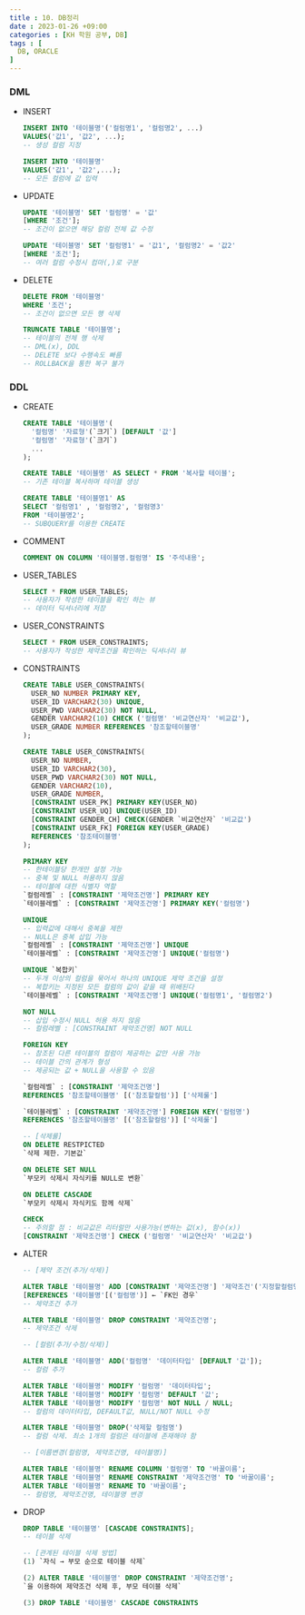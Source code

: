```yaml
---
title : 10. DB정리
date : 2023-01-26 +09:00
categories : [KH 학원 공부, DB]
tags : [
  DB, ORACLE
]
---
```

<!-- ![](/assets/img/DB/DBInro.png){:style="border:1px solid #eaeaea; border-radius: 7px; padding: 0px;" } -->

### **DML**

- INSERT
    
    ```sql
    INSERT INTO '테이블명'('컬럼명1', '컬럼명2', ...)
    VALUES('값1', '값2', ...);
    -- 생성 컬럼 지정
    
    INSERT INTO '테이블명'
    VALUES('값1', '값2',...);
    -- 모든 컬럼에 값 입력
    ```
    
- UPDATE
    
    ```sql
    UPDATE '테이블명' SET '컬럼명' = '값'
    [WHERE '조건'];
    -- 조건이 없으면 해당 컬럼 전체 값 수정
    
    UPDATE '테이블명' SET '컬럼명1' = '값1', '컬럼명2' = '값2'
    [WHERE '조건'];
    -- 여러 컬럼 수정시 컴마(,)로 구분
    ```
    
- DELETE
    
    ```sql
    DELETE FROM '테이블명'
    WHERE '조건';
    -- 조건이 없으면 모든 행 삭제
    ```
    
    ```sql
    TRUNCATE TABLE '테이블명';
    -- 테이블의 전체 행 삭제
    -- DML(x), DDL
    -- DELETE 보다 수행속도 빠름
    -- ROLLBACK을 통한 복구 불가
    ```

### **DDL**

- CREATE
    
    ```sql
    CREATE TABLE '테이블명'(
      '컬럼명' '자료형'(`크기`) [DEFAULT '값']
      '컬럼명' '자료형'(`크기`)
      ...
    );
    
    CREATE TABLE '테이블명' AS SELECT * FROM '복사할 테이블';
    -- 기존 테이블 복사하며 테이블 생성
    
    CREATE TABLE '테이블명1' AS
    SELECT '컬럼명1' , '컬럼명2', '컬럼명3'
    FROM '테이블명2';
    -- SUBQUERY를 이용한 CREATE
    ```
    
- COMMENT
    
    ```sql
    COMMENT ON COLUMN '테이블명.컬럼명' IS '주석내용';
    ```
    
- USER_TABLES
    
    ```sql
    SELECT * FROM USER_TABLES;
    -- 사용자가 작성한 테이블을 확인 하는 뷰
    -- 데이터 딕셔너리에 저장
    ```
    
- USER_CONSTRAINTS
    
    ```sql
    SELECT * FROM USER_CONSTRAINTS;
    -- 사용자가 작성한 제약조건을 확인하는 딕셔너리 뷰
    ```
    
- CONSTRAINTS
    
    ```sql
    CREATE TABLE USER_CONSTRAINTS(
      USER_NO NUMBER PRIMARY KEY,
      USER_ID VARCHAR2(30) UNIQUE,
      USER_PWD VARCHAR2(30) NOT NULL,
      GENDER VARCHAR2(10) CHECK ('컬럼명' '비교연산자' '비교값'),
      USER_GRADE NUMBER REFERENCES '참조할테이블명'
    );
    ```
    
    ```sql
    CREATE TABLE USER_CONSTRAINTS(
      USER_NO NUMBER,
      USER_ID VARCHAR2(30),
      USER_PWD VARCHAR2(30) NOT NULL,
      GENDER VARCHAR2(10),
      USER_GRADE NUMBER,
      [CONSTRAINT USER_PK] PRIMARY KEY(USER_NO)
      [CONSTRAINT USER_UQ] UNIQUE(USER_ID)
      [CONSTRAINT GENDER_CH] CHECK(GENDER `비교연산자` '비교값')
      [CONSTRAINT USER_FK] FOREIGN KEY(USER_GRADE)
      REFERENCES '참조테이블명'
    );
    ```
    
    ```sql
    PRIMARY KEY
    -- 한테이블당 한개만 설정 가능
    -- 중복 및 NULL 허용하지 않음
    -- 테이블에 대한 식별자 역할
    `컬럼레벨` : [CONSTRAINT '제약조건명'] PRIMARY KEY
    `테이블레벨` : [CONSTRAINT '제약조건명'] PRIMARY KEY('컬럼명')
    ```
    
    ```sql
    UNIQUE
    -- 입력값에 대해서 중복을 제한
    -- NULL은 중복 삽입 가능
    `컬럼레벨` : [CONSTRAINT '제약조건명'] UNIQUE
    `테이블레벨` : [CONSTRAINT '제약조건명'] UNIQUE('컬럼명')
    
    UNIQUE `복합키`
    -- 두개 이상의 컬럼을 묶어서 하나의 UNIQUE 제약 조건을 설정
    -- 복합키는 지정된 모든 컬럼의 값이 같을 때 위배된다
    `테이블레벨` : [CONSTRAINT '제약조건명'] UNIQUE('컬럼명1', '컬럼명2')
    ```
    
    ```sql
    NOT NULL
    -- 삽입 수정시 NULL 허용 하지 않음
    -- 컬럼레벨 : [CONSTRAINT 제약조건명] NOT NULL
    ```
    
    ```sql
    FOREIGN KEY
    -- 참조된 다른 테이블의 컬럼이 제공하는 값만 사용 가능
    -- 테이블 간의 관계가 형성
    -- 제공되는 값 + NULL을 사용할 수 있음

    `컬럼레벨` : [CONSTRAINT '제약조건명']
    REFERENCES '참조할테이블명' [('참조할컬럼')] ['삭제룰']

    `테이블레벨` : [CONSTRAINT '제약조건명'] FOREIGN KEY('컬럼명')
    REFERENCES '참조할테이블명' [('참조할컬럼')] ['삭제룰']
    
    -- [삭제룰]
    ON DELETE RESTPICTED
    `삭제 제한. 기본값`

    ON DELETE SET NULL
    `부모키 삭제시 자식키를 NULL로 변환`

    ON DELETE CASCADE
    `부모키 삭제시 자식키도 함께 삭제`
    ```
    
    ```sql
    CHECK
    -- 주의할 점 : 비교값은 리터럴만 사용가능(변하는 값(x), 함수(x))
    [CONSTRAINT '제약조건명'] CHECK ('컬럼명' '비교연산자' '비교값')
    ```
    
- ALTER
    
    ```sql
    -- [제약 조건(추가/삭제)]
    
    ALTER TABLE '테이블명' ADD [CONSTRAINT '제약조건명'] '제약조건'('지정할컬럼명')
    [REFERENCES '테이블명'[('컬럼명')] ← `FK인 경우`
    -- 제약조건 추가
    
    ALTER TABLE '테이블명' DROP CONSTRAINT '제약조건명';
    -- 제약조건 삭제
    ```
    
    ```sql
    -- [컬럼(추가/수정/삭제)]
    
    ALTER TABLE '테이블명' ADD('컬럼명' '데이터타입' [DEFAULT '값']);
    -- 컬럼 추가
    
    ALTER TABLE '테이블명' MODIFY '컬럼명' '데이터타입';
    ALTER TABLE '테이블명' MODIFY '컬럼명' DEFAULT '값';
    ALTER TABLE '테이블명' MODIFY '컬럼명' NOT NULL / NULL;
    -- 컬럼의 데이터타입, DEFAULT값, NULL/NOT NULL 수정
    
    ALTER TABLE '테이블명' DROP('삭제할 컬럼명')
    -- 컬럼 삭제. 최소 1개의 컬럼은 테이블에 존재해야 함
    ```
    
    ```sql
    -- [이름변경(컬럼명, 제약조건명, 테이블명)]
    
    ALTER TABLE '테이블명' RENAME COLUMN '컬럼명' TO '바꿀이름';
    ALTER TABLE '테이블명' RENAME CONSTRAINT '제약조건명' TO '바꿀이름';
    ALTER TABLE '테이블명' RENAME TO '바꿀이름';
    -- 컬럼명, 제약조건명, 테이블명 변경
    ```
    
- DROP
    
    ```sql
    DROP TABLE '테이블명' [CASCADE CONSTRAINTS];
    -- 테이블 삭제
    
    -- [관계된 테이블 삭제 방법]
    (1) `자식 → 부모 순으로 테이블 삭제`

    (2) ALTER TABLE '테이블명' DROP CONSTRAINT '제약조건명';
    `을 이용하여 제약조건 삭제 후, 부모 테이블 삭제`

    (3) DROP TABLE '테이블명' CASCADE CONSTRAINTS
    ```
